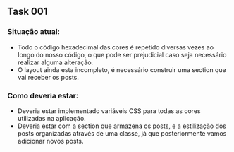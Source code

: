 ## Task 001

### Situação atual:

- Todo o código hexadecimal das cores é repetido diversas vezes ao longo do nosso código, o que pode ser prejudicial caso seja necessário realizar alguma alteração.
- O layout ainda esta incompleto, é necessário construir uma section que vai receber os posts.

### Como deveria estar:

- Deveria estar implementado variáveis CSS para todas as cores utilizadas na aplicação.
- Deveria estar com a section que armazena os posts, e a estilização dos posts organizadas através de uma classe, já que posteriormente vamos adicionar novos posts.
